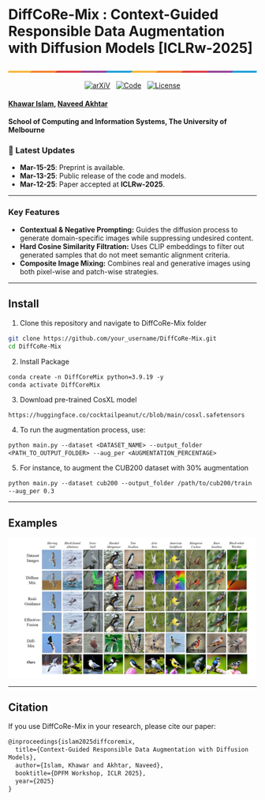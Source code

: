 # DiffCoRe-Mix : Context-Guided Responsible Data Augmentation with Diffusion Models [ICLRw-2025]
<p align="center">
    <img src="assets/placeholder.png" alt="DiffCoRe-Mix Overview">
</p>

<p align="center">
  <a href="https://arxiv.org/pdf/2503.10687"><img src="https://img.shields.io/badge/Paper-ICLR2025-blue" alt="arXiV"></a>&nbsp;&nbsp;
  <a href="https://github.com/khawar-islam/DiffCoRe-Mix"><img src="https://img.shields.io/badge/Code-GitHub-brightgreen" alt="Code"></a>&nbsp;&nbsp;
  <a href="LICENSE"><img src="https://img.shields.io/badge/License-MIT-yellowgreen" alt="License"></a>
</p>

#### [Khawar Islam](mailto:khawar.islam@student.unimelb.edu.au), [Naveed Akhtar](mailto:naveed.akhtar1@unimelb.edu.au)
#### **School of Computing and Information Systems, The University of Melbourne**


### 📢 Latest Updates
- **Mar-15-25**: Preprint is available.
- **Mar-13-25**: Public release of the code and models.
- **Mar-12-25**: Paper accepted at **ICLRw-2025**.


---


### Key Features

- **Contextual & Negative Prompting:** Guides the diffusion process to generate domain-specific images while suppressing undesired content.
- **Hard Cosine Similarity Filtration:** Uses CLIP embeddings to filter out generated samples that do not meet semantic alignment criteria.
- **Composite Image Mixing:** Combines real and generative images using both pixel-wise and patch-wise strategies.

---

## Install
1. Clone this repository and navigate to DiffCoRe-Mix folder
```bash
git clone https://github.com/your_username/DiffCoRe-Mix.git
cd DiffCoRe-Mix
```

2. Install Package
```Shell
conda create -n DiffCoreMix python=3.9.19 -y
conda activate DiffCoreMix
```

3. Download pre-trained CosXL model
```
https://huggingface.co/cocktailpeanut/c/blob/main/cosxl.safetensors
```

4. To run the augmentation process, use:
```
python main.py --dataset <DATASET_NAME> --output_folder <PATH_TO_OUTPUT_FOLDER> --aug_per <AUGMENTATION_PERCENTAGE>
```

5. For instance, to augment the CUB200 dataset with 30% augmentation
```
python main.py --dataset cub200 --output_folder /path/to/cub200/train --aug_per 0.3
```
---

## Examples
<p align="center">
    <img src="assets/diversity.jpg" alt="DiffCoRe-Mix Overview">
</p>

---

## Citation

If you use DiffCoRe-Mix in your research, please cite our paper:
```
@inproceedings{islam2025diffcoremix,
  title={Context-Guided Responsible Data Augmentation with Diffusion Models},
  author={Islam, Khawar and Akhtar, Naveed},
  booktitle={DPFM Workshop, ICLR 2025},
  year={2025}
}
```

